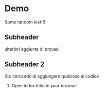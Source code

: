 # Demo
Some random text!!!


## Subheader
ulteriori aggiunte di provad    


## Subheader 2
Sto cercando di aggiungere qualcosa al codice


1. Open index.htlm in your browser